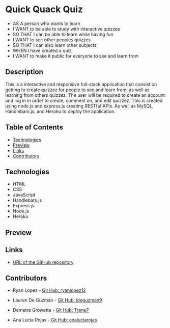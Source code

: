 # Quick Quack Quiz

- AS A person who wants to learn 
- I WANT to be able to study with interactive quizzes 
- SO THAT I can be able to learn while having fun
- I WANT  to see other peoples quizzes
- SO THAT I can also learn other subjects
- WHEN I have created a quiz 
- I WANT to make it public for everyone to see and learn from  

## Description

This is a interactive and responsive full-stack application that consist on getting to create quizzez for people to see and learn from, as well as learning from others quizzez. The user will be required to create an account and log in in order to create, comment on, and edit quizzez. This is created using node.js and express.js creating RESTful APIs. As well as MySQL, Handlebars.js, and Heroku to deploy the application. 


## Table of Contents

- [Technologies](#technologies)
- [Preview](#preview)
- [Links](#links)
- [Contributors](#contributors)

## Technologies

- HTML
- CSS
- JavaScript
- Handlebars.js
- Express.js
- Node.js
- Heroku

## Preview

## Links

- [URL of the GitHub repository](https://github.com/analuciarojas/Quick-Quack-Quiz)

## Contributors

- Ryan Lopez - [Git Hub: ryanlopez12](https://github.com/ryanlopez12)

- Lauren De Guzman - [Git Hub: ldeguzman9](https://github.com/ldeguzman9)

- Demetre Growette - [Git Hub: Trane7](https://github.com/Trane7)

- Ana Lucia Rojas - [Git Hub: analuciarojas](https://github.com/analuciarojas)
